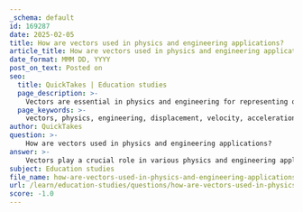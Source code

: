 ```yaml
---
_schema: default
id: 169287
date: 2025-02-05
title: How are vectors used in physics and engineering applications?
article_title: How are vectors used in physics and engineering applications?
date_format: MMM DD, YYYY
post_on_text: Posted on
seo:
  title: QuickTakes | Education studies
  page_description: >-
    Vectors are essential in physics and engineering for representing quantities with magnitude and direction, facilitating motion analysis, force representation, vector fields, multivariable calculus, structural analysis, robotics, and computer graphics.
  page_keywords: >-
    vectors, physics, engineering, displacement, velocity, acceleration, forces, vector fields, multivariable calculus, structural analysis, robotics, computer graphics
author: QuickTakes
question: >-
    How are vectors used in physics and engineering applications?
answer: >-
    Vectors play a crucial role in various physics and engineering applications due to their inherent properties of having both magnitude and direction. Here are some key ways in which vectors are utilized in these fields:\n\n1. **Motion Analysis**: Vectors are used to represent quantities such as displacement, velocity, and acceleration. For example, the velocity vector $\mathbf{v} = \langle v_x, v_y \rangle$ describes the speed and direction of an object's movement in two-dimensional space. This representation allows for the analysis of motion in a clear and concise manner.\n\n2. **Force Representation**: In physics, forces are also represented as vectors. The net force acting on an object can be calculated by vector addition of all individual forces. For instance, if two forces $\mathbf{F_1}$ and $\mathbf{F_2}$ are acting on an object, the resultant force $\mathbf{F_{net}}$ can be expressed as:\n   $$\n   \mathbf{F_{net}} = \mathbf{F_1} + \mathbf{F_2}\n   $$\n   This is essential for solving problems related to equilibrium and dynamics.\n\n3. **Vector Fields**: In engineering and physics, vector fields are used to represent physical quantities that vary over space, such as electric fields, magnetic fields, and fluid flow. A vector field assigns a vector to every point in space, which can be crucial for understanding how forces or velocities change in different locations.\n\n4. **Multivariable Calculus**: Vectors are fundamental in multivariable calculus, where they are used to analyze functions of several variables. Concepts such as gradient, divergence, and curl are all vector operations that provide insights into the behavior of scalar and vector fields.\n\n5. **Structural Analysis**: In civil and mechanical engineering, vectors are used to analyze forces acting on structures. Engineers use vector diagrams to visualize and calculate the effects of loads on beams, trusses, and other structural elements, ensuring safety and stability.\n\n6. **Robotics and Motion Planning**: In robotics, vectors are essential for describing the position and orientation of robotic arms and mobile robots. They help in planning paths and controlling movements in a three-dimensional space.\n\n7. **Computer Graphics**: Vectors are extensively used in computer graphics to represent points, directions, and colors. They are fundamental in rendering images, modeling shapes, and simulating physical phenomena.\n\nIn summary, vectors are indispensable in physics and engineering for representing and analyzing quantities that have both magnitude and direction, facilitating a deeper understanding of various phenomena and enabling practical applications across multiple disciplines.
subject: Education studies
file_name: how-are-vectors-used-in-physics-and-engineering-applications.md
url: /learn/education-studies/questions/how-are-vectors-used-in-physics-and-engineering-applications
score: -1.0
---
```


&nbsp;